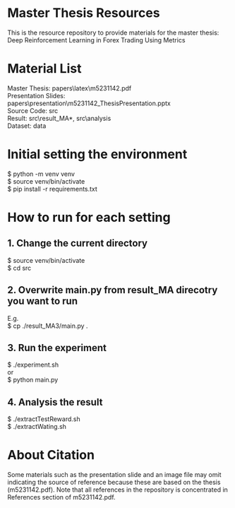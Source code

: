 # Master Thesis Resources
This is the resource repository to provide materials for the master thesis:  
Deep Reinforcement Learning in Forex Trading Using Metrics  

# Material List
Master Thesis: papers\latex\m5231142.pdf  
Presentation Slides: papers\presentation\m5231142_ThesisPresentation.pptx  
Source Code: src  
Result: src\result_MA*, src\analysis  
Dataset: data  

# Initial setting the environment

  $ python -m venv venv  
  $ source venv/bin/activate  
  $ pip install -r requirements.txt  

# How to run for each setting
## 1. Change the current directory
  $ source venv/bin/activate  
  $ cd src  

## 2. Overwrite main.py from result_MA direcotry you want to run
E.g.  
  $ cp ./result_MA3/main.py .  

## 3. Run the experiment
  $ ./experiment.sh  
or  
  $ python main.py  

## 4. Analysis the result
$ ./extractTestReward.sh  
$ ./extractWating.sh

# About Citation
Some materials such as the presentation slide and an image file may omit indicating the source of reference because these are based on the thesis (m5231142.pdf). Note that all references in the repository is concentrated in References section of m5231142.pdf.  
